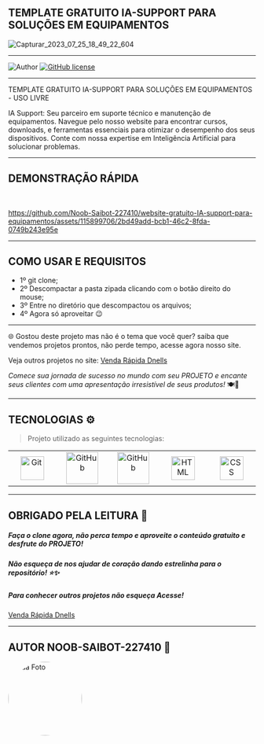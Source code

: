 ## **TEMPLATE GRATUITO IA-SUPPORT PARA SOLUÇÕES EM EQUIPAMENTOS**

![Capturar_2023_07_25_18_49_22_604](https://github.com/Noob-Saibot-227410/website-gratuito-IA-support-para-equipamentos/assets/115899706/3ed2470d-a2bc-4068-aab4-944d4e2c69d7)

<hr>

![Author](https://img.shields.io/badge/author-%40NOOB_SAIBOT_22742410-blue.svg)
[![GitHub license](https://img.shields.io/github/license/nauvalazhar/my-login.svg)](https://github.com/nauvalazhar/my-login/blob/master/LICENSE)


<hr>

TEMPLATE GRATUITO IA-SUPPORT PARA SOLUÇÕES EM EQUIPAMENTOS - USO LIVRE

IA Support: Seu parceiro em suporte técnico e manutenção de equipamentos. Navegue pelo nosso website para encontrar cursos, downloads, e ferramentas essenciais para otimizar o desempenho dos seus dispositivos. Conte com nossa expertise em Inteligência Artificial para solucionar problemas.

<hr>

## **DEMONSTRAÇÃO RÁPIDA**

<br>

https://github.com/Noob-Saibot-227410/website-gratuito-IA-support-para-equipamentos/assets/115899706/2bd49add-bcb1-46c2-8fda-0749b243e95e

<hr>

## **COMO USAR E REQUISITOS**

- 1º git clone;
- 2º Descompactar a pasta zipada clicando com o botão direito do mouse;
- 3º Entre no diretório que descompactou os arquivos;
- 4º Agora só aproveitar 😉

<hr>

🌐 Gostou deste projeto mas não é o tema que você quer? saiba que vendemos projetos prontos, não perde tempo, acesse agora nosso site.

<p> Veja outros projetos no site: <a href = https://venda-rapida-dnells.web.app/ target="_blank"> Venda Rápida Dnells</a> <p>

*Comece sua jornada de sucesso no mundo com seu PROJETO e encante seus clientes com uma apresentação irresistível de seus produtos!* 🍽️🎉

<hr>

## TECNOLOGIAS ⚙️

> Projeto utilizado as seguintes tecnologias:

<table>
  <tr>
    <td align="center" width="96">
      <img src="https://user-images.githubusercontent.com/25181517/192108372-f71d70ac-7ae6-4c0d-8395-51d8870c2ef0.png" width="48" height="48" alt="Git" />
      <br>
    </td>
    <td align="center" width="96">
      <img src="https://techstack-generator.vercel.app/github-icon.svg" width="65" height="65" alt="GitHub" />
      <br>
    </td>
        <td align="center" width="96">
      <img src="https://techstack-generator.vercel.app/js-icon.svg" width="65" height="65" alt="GitHub" />
      <br>
    </td>
    <td align="center" width="96">
      <img src="https://skillicons.dev/icons?i=html" width="48" height="48" alt="HTML" />
      <br>
    </td>
    <td align="center" width="96">
      <img src="https://skillicons.dev/icons?i=css" width="48" height="48" alt="CSS" />
      <br>
    </td>
  </tr>
</table>
 
 <hr>

## OBRIGADO PELA LEITURA 📒

##### Faça o clone agora, não perca tempo e aproveite o conteúdo gratuito e desfrute do PROJETO!

##### Não esqueça de nos ajudar de coração dando estrelinha para o repositório! ⭐✨

##### Para conhecer outros projetos não esqueça Acesse!

<a href = https://venda-rapida-dnells.web.app/ target="_blank"> Venda Rápida Dnells</a>

<hr>

## AUTOR NOOB-SAIBOT-227410 📒

<div style="width: 150px; height: 150px; border-radius: 50%; overflow: hidden;">
  <img src="https://github.com/Noob-Saibot-227410/ProgDev/assets/115899706/79d2c073-9f0d-470e-bfa5-0b0642c1ef9a.png" alt="Sua Foto" style="width: 100%; height: 100%; object-fit: cover;">
</div>
